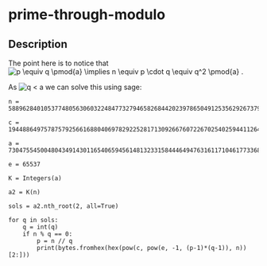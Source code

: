 # prime-through-modulo
## Description

The point here is to notice that ![p \equiv q \pmod{a} \implies n \equiv p \cdot q \equiv q^2 \pmod{a}
](https://render.githubusercontent.com/render/math?math=%5Cdisplaystyle+p+%5Cequiv+q+%5Cpmod%7Ba%7D+%5Cimplies+n+%5Cequiv+p+%5Ccdot+q+%5Cequiv+q%5E2+%5Cpmod%7Ba%7D%0A)
.

As ![q < a](https://render.githubusercontent.com/render/math?math=%5Cdisplaystyle+q+%3C+a)
 we can solve this using sage:
```
n = 588962840105377480563060322484773279465826844202397865049125356292673798487941632131379368069061041552410144702219612335297388919931658175800101284282812920405246834899705167151295562033185258374316771833325635053692800293184938304197973143820606088231555685909419084673761197291916413564940101923070017170586614550756867237331093611843939070970921314182022044939329804708176895884197755503495858248288263770020155827386354672965406538171269704395529282153421631

c = 194488649757875792566168804069782922528171309266760722670254025944112641758723278216393709838715047187265122038397954090603429989821739196731927682767121907679116767500954512269109716049900330810705172643785004496972834499266520487388780365656956248199532490238418186956934425879483704180647246642153124078921419474331038359754910636563833768009519733452324076601865269941539869114750743983415897890131532538214775008493287803510095584587544431470034894331343191

a = 7304755450048043491430116540659456148132331584446494763161171046177336843021270923967394456251965980238874936635743947002040793207303195330509531491348015

e = 65537

K = Integers(a)

a2 = K(n)

sols = a2.nth_root(2, all=True)

for q in sols:
    q = int(q)
    if n % q == 0:
        p = n // q
        print(bytes.fromhex(hex(pow(c, pow(e, -1, (p-1)*(q-1)), n))[2:]))
```